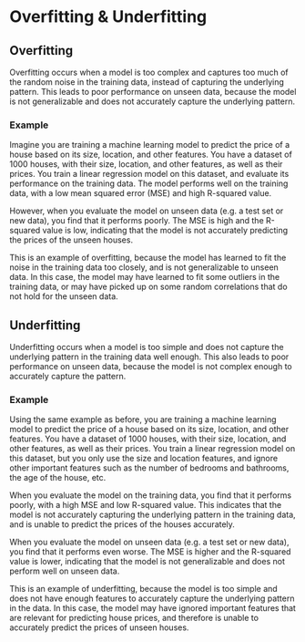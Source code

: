 # Overfitting & Underfitting

## Overfitting

Overfitting occurs when a model is too complex and captures too much of the random noise in the training data, instead of capturing the underlying pattern. This leads to poor performance on unseen data, because the model is not generalizable and does not accurately capture the underlying pattern.

### Example

Imagine you are training a machine learning model to predict the price of a house based on its size, location, and other features. You have a dataset of 1000 houses, with their size, location, and other features, as well as their prices. You train a linear regression model on this dataset, and evaluate its performance on the training data. The model performs well on the training data, with a low mean squared error (MSE) and high R-squared value.

However, when you evaluate the model on unseen data (e.g. a test set or new data), you find that it performs poorly. The MSE is high and the R-squared value is low, indicating that the model is not accurately predicting the prices of the unseen houses.

This is an example of overfitting, because the model has learned to fit the noise in the training data too closely, and is not generalizable to unseen data. In this case, the model may have learned to fit some outliers in the training data, or may have picked up on some random correlations that do not hold for the unseen data.

## Underfitting

Underfitting occurs when a model is too simple and does not capture the underlying pattern in the training data well enough. This also leads to poor performance on unseen data, because the model is not complex enough to accurately capture the pattern.

### Example

Using the same example as before, you are training a machine learning model to predict the price of a house based on its size, location, and other features. You have a dataset of 1000 houses, with their size, location, and other features, as well as their prices. You train a linear regression model on this dataset, but you only use the size and location features, and ignore other important features such as the number of bedrooms and bathrooms, the age of the house, etc.

When you evaluate the model on the training data, you find that it performs poorly, with a high MSE and low R-squared value. This indicates that the model is not accurately capturing the underlying pattern in the training data, and is unable to predict the prices of the houses accurately.

When you evaluate the model on unseen data (e.g. a test set or new data), you find that it performs even worse. The MSE is higher and the R-squared value is lower, indicating that the model is not generalizable and does not perform well on unseen data.

This is an example of underfitting, because the model is too simple and does not have enough features to accurately capture the underlying pattern in the data. In this case, the model may have ignored important features that are relevant for predicting house prices, and therefore is unable to accurately predict the prices of unseen houses.

